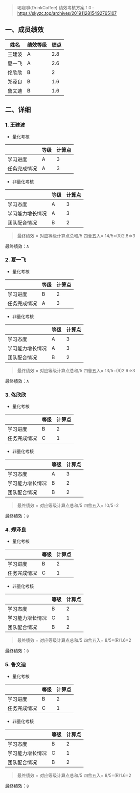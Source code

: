 > 喝咖啡(DrinkCoffee) 绩效考核方案 1.0 : https://skyzc.top/archives/2019112815492765107

## 一、成员绩效

| 姓名   | 绩效等级 | 绩点 |
| ------ | -------- | ---- |
| 王建波 | A        | 2.8  |
| 夏一飞 | A        | 2.6  |
| 佟欣欣 | B        | 2    |
| 郑泽良 | B        | 1.6  |
| 鲁文迪 | B        | 1.6  |



## 二、详细

### 1. 王建波

- 量化考核

|              | 等级 | 计算点 |
| ------------ | ---- | ------ |
| 学习进度     | A    | 3      |
| 任务完成情况 | A    | 3      |

- 非量化考核

|                  | 等级 | 计算点 |
| ---------------- | ---- | ------ |
| 学习态度         | A    | 3      |
| 学习能力增长情况 | A    | 3      |
| 团队配合情况     | B    | 2      |

> 最终绩效 = 对应等级计算点总和/5 四舍五入= 14/5=(R)2.8=>3

最终绩效：`A`

### 2. 夏一飞

- 量化考核

|              | 等级 | 计算点 |
| ------------ | ---- | ------ |
| 学习进度     | B    | 2      |
| 任务完成情况 | A    | 3      |

- 非量化考核

|                  | 等级 | 计算点 |
| ---------------- | ---- | ------ |
| 学习态度         | A    | 3      |
| 学习能力增长情况 | A    | 3      |
| 团队配合情况     | B    | 2      |

> 最终绩效 = 对应等级计算点总和/5 四舍五入= 13/5=(R)2.6=>3

最终绩效：`A`

### 3. 佟欣欣

- 量化考核

|              | 等级 | 计算点 |
| ------------ | ---- | ------ |
| 学习进度     | B    | 2      |
| 任务完成情况 | C    | 1      |

- 非量化考核

|                  | 等级 | 计算点 |
| ---------------- | ---- | ------ |
| 学习态度         | A    | 3      |
| 学习能力增长情况 | B    | 2      |
| 团队配合情况     | B    | 2      |

> 最终绩效 = 对应等级计算点总和/5 四舍五入= 10/5=2

最终绩效：`B`

### 4. 郑泽良

- 量化考核

|              | 等级 | 计算点 |
| ------------ | ---- | ------ |
| 学习进度     | B    | 2      |
| 任务完成情况 | C    | 1      |

- 非量化考核

|                  | 等级 | 计算点 |
| ---------------- | ---- | ------ |
| 学习态度         | B    | 2      |
| 学习能力增长情况 | C    | 1      |
| 团队配合情况     | B    | 2      |

> 最终绩效 = 对应等级计算点总和/5 四舍五入= 8/5=(R)1.6=2

最终绩效：`B`

### 5. 鲁文迪

- 量化考核

|              | 等级 | 计算点 |
| ------------ | ---- | ------ |
| 学习进度     | B    | 2      |
| 任务完成情况 | C    | 1      |

- 非量化考核

|                  | 等级 | 计算点 |
| ---------------- | ---- | ------ |
| 学习态度         | B    | 2      |
| 学习能力增长情况 | C    | 1      |
| 团队配合情况     | B    | 2      |

> 最终绩效 = 对应等级计算点总和/5 四舍五入= 8/5=(R)1.6=2

最终绩效：`B`